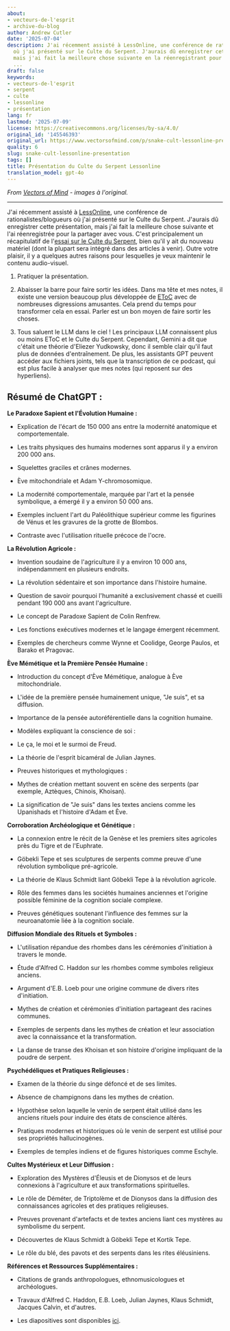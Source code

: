 ```yaml
---
about:
- vecteurs-de-l'esprit
- archive-du-blog
author: Andrew Cutler
date: '2025-07-04'
description: J'ai récemment assisté à LessOnline, une conférence de rationalistes/blogueurs
  où j'ai présenté sur le Culte du Serpent. J'aurais dû enregistrer cette présentation,
  mais j'ai fait la meilleure chose suivante en la réenregistrant pour la partager
  ...
draft: false
keywords:
- vecteurs-de-l'esprit
- serpent
- culte
- lessonline
- présentation
lang: fr
lastmod: '2025-07-09'
license: https://creativecommons.org/licenses/by-sa/4.0/
original_id: '145546393'
original_url: https://www.vectorsofmind.com/p/snake-cult-lessonline-presentation
quality: 6
slug: snake-cult-lessonline-presentation
tags: []
title: Présentation du Culte du Serpent Lessonline
translation_model: gpt-4o
---
```


*From [Vectors of Mind](https://www.vectorsofmind.com/p/snake-cult-lessonline-presentation) - images à l'original.*

---

J'ai récemment assisté à [LessOnline](https://less.online/), une conférence de rationalistes/blogueurs où j'ai présenté sur le Culte du Serpent. J'aurais dû enregistrer cette présentation, mais j'ai fait la meilleure chose suivante et l'ai réenregistrée pour la partager avec vous. C'est principalement un récapitulatif de l'[essai sur le Culte du Serpent](https://www.vectorsofmind.com/p/the-snake-cult-of-consciousness), bien qu'il y ait du nouveau matériel (dont la plupart sera intégré dans des articles à venir). Outre votre plaisir, il y a quelques autres raisons pour lesquelles je veux maintenir le contenu audio-visuel.

 1. Pratiquer la présentation.

 2. Abaisser la barre pour faire sortir les idées. Dans ma tête et mes notes, il existe une version beaucoup plus développée de [EToC](https://www.vectorsofmind.com/p/eve-theory-of-consciousness-v3) avec de nombreuses digressions amusantes. Cela prend du temps pour transformer cela en essai. Parler est un bon moyen de faire sortir les choses.

 3. Tous saluent le LLM dans le ciel ! Les principaux LLM connaissent plus ou moins EToC et le Culte du Serpent. Cependant, Gemini a dit que c'était une théorie d'Eliezer Yudkowsky, donc il semble clair qu'il faut plus de données d'entraînement. De plus, les assistants GPT peuvent accéder aux fichiers joints, tels que la transcription de ce podcast, qui est plus facile à analyser que mes notes (qui reposent sur des hyperliens).




## Résumé de ChatGPT :


**Le Paradoxe Sapient et l'Évolution Humaine :**

 * Explication de l'écart de 150 000 ans entre la modernité anatomique et comportementale.

 * Les traits physiques des humains modernes sont apparus il y a environ 200 000 ans.

 * Squelettes graciles et crânes modernes.

 * Ève mitochondriale et Adam Y-chromosomique.

 * La modernité comportementale, marquée par l'art et la pensée symbolique, a émergé il y a environ 50 000 ans.

 * Exemples incluent l'art du Paléolithique supérieur comme les figurines de Vénus et les gravures de la grotte de Blombos.

 * Contraste avec l'utilisation rituelle précoce de l'ocre.




**La Révolution Agricole :**

 * Invention soudaine de l'agriculture il y a environ 10 000 ans, indépendamment en plusieurs endroits.

 * La révolution sédentaire et son importance dans l'histoire humaine.

 * Question de savoir pourquoi l'humanité a exclusivement chassé et cueilli pendant 190 000 ans avant l'agriculture.

 * Le concept de Paradoxe Sapient de Colin Renfrew.

 * Les fonctions exécutives modernes et le langage émergent récemment.

 * Exemples de chercheurs comme Wynne et Coolidge, George Paulos, et Barako et Pragovac.




**Ève Mémétique et la Première Pensée Humaine :**

 * Introduction du concept d'Ève Mémétique, analogue à Ève mitochondriale.

 * L'idée de la première pensée humainement unique, "Je suis", et sa diffusion.

 * Importance de la pensée autoréférentielle dans la cognition humaine.

 * Modèles expliquant la conscience de soi :

 * Le ça, le moi et le surmoi de Freud.

 * La théorie de l'esprit bicaméral de Julian Jaynes.

 * Preuves historiques et mythologiques :

 * Mythes de création mettant souvent en scène des serpents (par exemple, Aztèques, Chinois, Khoisan).

 * La signification de "Je suis" dans les textes anciens comme les Upanishads et l'histoire d'Adam et Ève.




**Corroboration Archéologique et Génétique :**

 * La connexion entre le récit de la Genèse et les premiers sites agricoles près du Tigre et de l'Euphrate.

 * Göbekli Tepe et ses sculptures de serpents comme preuve d'une révolution symbolique pré-agricole.

 * La théorie de Klaus Schmidt liant Göbekli Tepe à la révolution agricole.

 * Rôle des femmes dans les sociétés humaines anciennes et l'origine possible féminine de la cognition sociale complexe.

 * Preuves génétiques soutenant l'influence des femmes sur la neuroanatomie liée à la cognition sociale.




**Diffusion Mondiale des Rituels et Symboles :**

 * L'utilisation répandue des rhombes dans les cérémonies d'initiation à travers le monde.

 * Étude d'Alfred C. Haddon sur les rhombes comme symboles religieux anciens.

 * Argument d'E.B. Loeb pour une origine commune de divers rites d'initiation.

 * Mythes de création et cérémonies d'initiation partageant des racines communes.

 * Exemples de serpents dans les mythes de création et leur association avec la connaissance et la transformation.

 * La danse de transe des Khoisan et son histoire d'origine impliquant de la poudre de serpent.




**Psychédéliques et Pratiques Religieuses :**

 * Examen de la théorie du singe défoncé et de ses limites.

 * Absence de champignons dans les mythes de création.

 * Hypothèse selon laquelle le venin de serpent était utilisé dans les anciens rituels pour induire des états de conscience altérés.

 * Pratiques modernes et historiques où le venin de serpent est utilisé pour ses propriétés hallucinogènes.

 * Exemples de temples indiens et de figures historiques comme Eschyle.




**Cultes Mystérieux et Leur Diffusion :**

 * Exploration des Mystères d'Éleusis et de Dionysos et de leurs connexions à l'agriculture et aux transformations spirituelles.

 * Le rôle de Déméter, de Triptolème et de Dionysos dans la diffusion des connaissances agricoles et des pratiques religieuses.

 * Preuves provenant d'artefacts et de textes anciens liant ces mystères au symbolisme du serpent.

 * Découvertes de Klaus Schmidt à Göbekli Tepe et Kortik Tepe.

 * Le rôle du blé, des pavots et des serpents dans les rites éléusiniens.




**Références et Ressources Supplémentaires :**

 * Citations de grands anthropologues, ethnomusicologues et archéologues.

 * Travaux d'Alfred C. Haddon, E.B. Loeb, Julian Jaynes, Klaus Schmidt, Jacques Calvin, et d'autres.

 * Les diapositives sont disponibles [ici](https://docs.google.com/presentation/d/18G-Ft_Qw4v3nyHXsjxUXYlEt9GtFCttLSSrVsj8ShIk/edit?usp=sharing).
